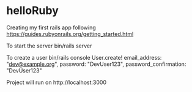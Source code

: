 # helloRuby
Creating my first rails app following https://guides.rubyonrails.org/getting_started.html

To start the server
bin/rails server

To create a user
bin/rails console
User.create! email_address: "dev@example.org", password: "DevUser123", password_confirmation: "DevUser123"

Project will run on http://localhost:3000

